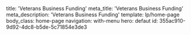 title: 'Veterans Business Funding'
meta_title: 'Veterans Business Funding'
meta_description: 'Veterans Business Funding'
template: lp/home-page
body_class: home-page
navigation: with-menu
hero: defaut
id: 355ac910-9d92-4dc8-b5de-5c71854e3de3
